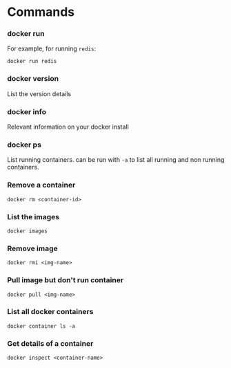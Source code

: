# Commands


### docker run
For example, for running `redis`:
```shell
docker run redis
```

### docker version
List the version details

### docker info
Relevant information on your docker install

### docker ps
List running containers. can be run with `-a` to list all running and non running containers.

### Remove a container
	docker rm <container-id>

### List the images
	docker images

### Remove image
	docker rmi <img-name>

### Pull image but don't run container
	docker pull <img-name>

### List all docker containers
	docker container ls -a

### Get details of a container
	docker inspect <container-name>